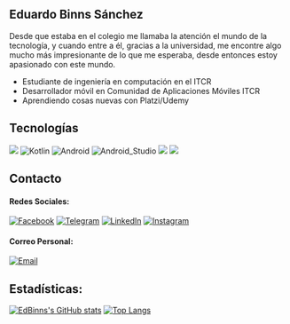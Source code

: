 Eduardo Binns Sánchez
-------------
Desde que estaba en el colegio me llamaba la atención el mundo de la tecnología, y cuando entre a él, gracias a la universidad,
me encontre algo mucho más impresionante de lo que me esperaba, desde entonces estoy apasionado con este mundo.

- Estudiante de ingeniería en computación en el ITCR
- Desarrollador móvil en Comunidad de Aplicaciones Móviles ITCR
- Aprendiendo cosas nuevas con Platzi/Udemy

## Tecnologías

![](https://img.shields.io/badge/Java-ED8B00?style=for-the-badge&logo=java&logoColor=white&labelColor=101010)
![Kotlin](https://img.shields.io/badge/Kotlin-0095D5?style=for-the-badge&logo=kotlin&logoColor=white&labelColor=101010)
![Android](https://img.shields.io/badge/Android-3DDC84?style=for-the-badge&logo=android&logoColor=white&labelColor=101010)
![Android_Studio](https://img.shields.io/badge/Android_Studio-3DDC84?style=for-the-badge&logo=android-studio&logoColor=white&labelColor=101010)
![](https://img.shields.io/badge/Python-3776AB?style=for-the-badge&logo=python&logoColor=white&labelColor=101010)
![](https://img.shields.io/badge/TypeScript-007ACC?style=for-the-badge&logo=typescript&logoColor=white&labelColor=101010)



## Contacto

#### Redes Sociales:
[![Facebook](https://img.shields.io/badge/Facebook-Eduardo_Binns-1877F2?style=for-the-badge&logo=facebook&logoColor=white&labelColor=101010)](https://www.facebook.com/eduardo.binnssanchez/)
[![Telegram](https://img.shields.io/badge/Telegram-@EdBinns-1877F2?style=for-the-badge&logo=telegram&logoColor=white&labelColor=101010)](https://t.me/EdBinns)
[![LinkedIn](https://img.shields.io/badge/LinkedIn-Eduardo_Binns-0077B5?style=for-the-badge&logo=linkedin&logoColor=white&labelColor=101010)](https://www.linkedin.com/in/eduar-binns)
[![Instagram](https://img.shields.io/badge/Instagram-@edbinns-E4405F?style=for-the-badge&logo=instagram&logoColor=white&labelColor=101010)](https://www.instagram.com/ed_binns/)

#### Correo Personal:
[![Email](https://img.shields.io/badge/eduardo.binns.sanchez@gmail.com-my_personal_email_-D14836?style=for-the-badge&logo=outlook&logoColor=white&labelColor=101010)](mailto:eduardo.binns.sanchez@gmail.com)


Estadísticas:
-------------
[![EdBinns's GitHub stats](https://github-readme-stats.vercel.app/api?username=EdBinns&show_icons=true&theme=radical)](https://github.com/anuraghazra/github-readme-stats)
[![Top Langs](https://github-readme-stats.vercel.app/api/top-langs/?username=EdBinns&show_icons=true&theme=radical&langs_count=6&layout=compact)](https://github.com/EdBinns/github-readme-stats)



